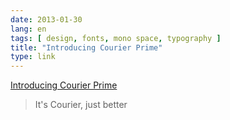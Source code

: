 ```yaml
---
date: 2013-01-30
lang: en
tags: [ design, fonts, mono space, typography ]
title: "Introducing Courier Prime"
type: link
---
```


[Introducing Courier
Prime](http://johnaugust.com/2013/introducing-courier-prime)

> It's Courier, just better


